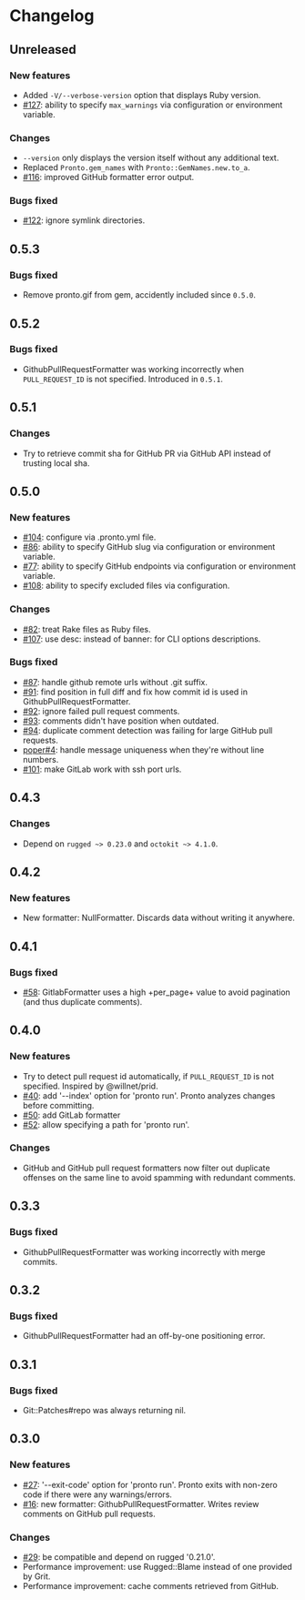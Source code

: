 # Changelog

## Unreleased

### New features

* Added `-V/--verbose-version` option that displays Ruby version.
* [#127](https://github.com/mmozuras/pronto/pull/127): ability to specify `max_warnings` via configuration or environment variable.

### Changes

* `--version` only displays the version itself without any additional text.
* Replaced `Pronto.gem_names` with `Pronto::GemNames.new.to_a`.
* [#116](https://github.com/mmozuras/pronto/pull/116): improved GitHub formatter error output.

### Bugs fixed

* [#122](https://github.com/mmozuras/pronto/pull/122): ignore symlink directories.

## 0.5.3

### Bugs fixed

* Remove pronto.gif from gem, accidently included since `0.5.0`.

## 0.5.2

### Bugs fixed

* GithubPullRequestFormatter was working incorrectly when `PULL_REQUEST_ID` is not specified. Introduced in `0.5.1`.

## 0.5.1

### Changes

* Try to retrieve commit sha for GitHub PR via GitHub API instead of trusting local sha.

## 0.5.0

### New features

* [#104](https://github.com/mmozuras/pronto/pull/104): configure via .pronto.yml file.
* [#86](https://github.com/mmozuras/pronto/pull/86): ability to specify GitHub slug via configuration or environment variable.
* [#77](https://github.com/mmozuras/pronto/pull/77): ability to specify GitHub endpoints via configuration or environment variable.
* [#108](https://github.com/mmozuras/pronto/pull/108): ability to specify excluded files via configuration.

### Changes

* [#82](https://github.com/mmozuras/pronto/pull/82): treat Rake files as Ruby files.
* [#107](https://github.com/mmozuras/pronto/pull/107): use desc: instead of banner: for CLI options descriptions.

### Bugs fixed

* [#87](https://github.com/mmozuras/pronto/pull/87): handle github remote urls without .git suffix.
* [#91](https://github.com/mmozuras/pronto/pull/91): find position in full diff and fix how commit id is used in GithubPullRequestFormatter.
* [#92](https://github.com/mmozuras/pronto/pull/92): ignore failed pull request comments.
* [#93](https://github.com/mmozuras/pronto/pull/93): comments didn't have position when outdated.
* [#94](https://github.com/mmozuras/pronto/pull/94): duplicate comment detection was failing for large GitHub pull requests.
* [poper#4](https://github.com/mmozuras/pronto-poper/issues/4): handle message uniqueness when they're without line numbers.
* [#101](https://github.com/mmozuras/pronto/pull/101): make GitLab work with ssh port urls.

## 0.4.3

### Changes

* Depend on `rugged ~> 0.23.0` and `octokit ~> 4.1.0`.

## 0.4.2

### New features

* New formatter: NullFormatter. Discards data without writing it anywhere.

## 0.4.1

### Bugs fixed

* [#58](https://github.com/mmozuras/pronto/pull/58): GitlabFormatter uses a high +per_page+ value to avoid pagination (and thus duplicate comments).

## 0.4.0

### New features

* Try to detect pull request id automatically, if `PULL_REQUEST_ID` is not specified. Inspired by @willnet/prid.
* [#40](https://github.com/mmozuras/pronto/issues/40): add '--index' option for 'pronto run'. Pronto analyzes changes before committing.
* [#50](https://github.com/mmozuras/pronto/pull/50): add GitLab formatter
* [#52](https://github.com/mmozuras/pronto/pull/52): allow specifying a path for 'pronto run'.

### Changes

* GitHub and GitHub pull request formatters now filter out duplicate offenses on the same line to avoid spamming with redundant comments.

## 0.3.3

### Bugs fixed

* GithubPullRequestFormatter was working incorrectly with merge commits.

## 0.3.2

### Bugs fixed

* GithubPullRequestFormatter had an off-by-one positioning error.

## 0.3.1

### Bugs fixed

* Git::Patches#repo was always returning nil.

## 0.3.0

### New features

* [#27](https://github.com/mmozuras/pronto/issues/27): '--exit-code' option for 'pronto run'. Pronto exits with non-zero code if there were any warnings/errors.
* [#16](https://github.com/mmozuras/pronto/issues/16): new formatter: GithubPullRequestFormatter. Writes review comments on GitHub pull requests.

### Changes

* [#29](https://github.com/mmozuras/pronto/issues/29): be compatible and depend on rugged '0.21.0'.
* Performance improvement: use Rugged::Blame instead of one provided by Grit.
* Performance improvement: cache comments retrieved from GitHub.
